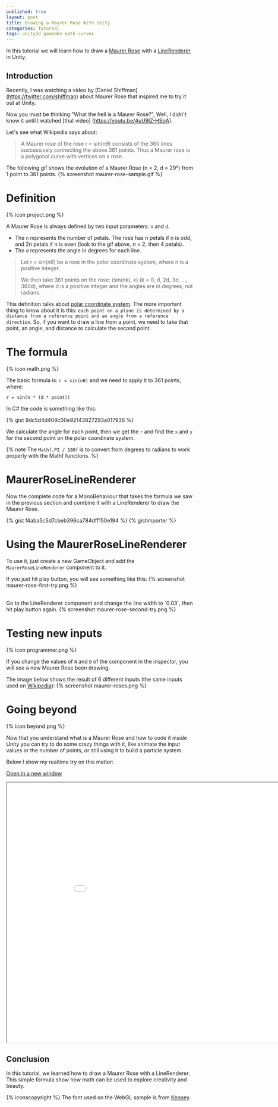 ```yaml
---
published: true
layout: post
title: Drawing a Maurer Rose With Unity
categories: Tutorial
tags: unity3d gamedev math curves
---
```

In this tutorial we will learn how to draw a [Maurer Rose](https://en.wikipedia.org/wiki/Maurer_rose) with a [LineRenderer](https://docs.unity3d.com/ScriptReference/LineRenderer.html) in Unity.

## Introduction
Recently, I was watching a video by [Daniel Shiffman] (https://twitter.com/shiffman) about Maurer Rose that inspired me to try it out at Unity.

Now you must be thinking "What the hell is a Maurer Rose?", Well, I didn't know it until I watched [that video] (https://youtu.be/4uU9lZ-HSqA).

Let's see what Wikipedia says about:

> A Maurer rose of the rose r = sin(nθ) consists of the 360 lines successively connecting the above 361 points. Thus a Maurer rose is a polygonal curve with vertices on a rose.

The following gif shows the evolution of a Maurer Rose (n = 2, d = 29°) from 1 point to 361 points.
{% screenshot maurer-rose-sample.gif %}

# Definition
{% icon project.png %}

A Maurer Rose is always defined by two input parameters: `n` and `d`.

* The `n` represents the number of petals. The rose has n petals if n is odd, and 2n petals if n is even (look to the gif above, n = 2, then 4 petals).
* The `d` represents the angle in degrees for each line.

> Let r = sin(nθ) be a rose in the polar coordinate system, where n is a positive integer. 
> 
> We then take 361 points on the rose:
> (sin(nk), k) (k = 0, d, 2d, 3d, ..., 360d),
> where d is a positive integer and the angles are in degrees, not radians.

This definition talks about [polar coordinate system](https://en.wikipedia.org/wiki/Polar_coordinate_system). The more important thing to know about it is this: `each point on a plane is determined by a distance from a reference point and an angle from a reference direction`. So, if you want to draw a line from a point, we need to take that point, an angle, and distance to calculate the second point.

# The formula
{% icon math.png %}

The basic formula is: `r = sin(nθ)` and we need to apply it to 361 points, where:

`r = sin(n * (d * point))`

In C# the code is something like this:

{% gist 9dc5d4d408c00e92143827293a017936 %}

We calculate the angle for each point, then we get the `r` and find the `x` and `y` for the second point on the polar coordinate system.

{% note The `Mathf.PI / 180f` is to convert from degrees to radians to work properly with the Mathf functions. %}


# MaurerRoseLineRenderer
Now the complete code for a MonoBehaviour that takes the formula we saw in the previous section and combine it with a LineRenderer to draw the Maurer Rose.

{% gist f4aba5c5d7cbeb396ca784dff150e194 %}
{% gistimporter %}

# Using the MaurerRoseLineRenderer
To use it, just create a new GameObject and add the `MaurerRoseLineRenderer` component to it.

If you just hit play button, you will see something like this:
{% screenshot maurer-rose-first-try.png %}

<br>
Go to the LineRenderer component and change the line width to `0.03`, then hit play button again.
{% screenshot maurer-rose-second-try.png %}

# Testing new inputs
{% icon programmer.png %}

If you change the values of `N` and `D` of the component in the inspector, you will see a new Maurer Rose been drawing.

The image below shows the result of 6 different inputs (the same inputs used on [Wikipedia](https://en.wikipedia.org/wiki/Maurer_rose)):
{% screenshot maurer-roses.png %}

# Going beyond
{% icon beyond.png %}

Now that you understand what is a Maurer Rose and how to code it inside Unity you can try to do some crazy things with it, like animate the input values or the number of points, or still using it to build a particle system.

Below I show my realtime try on this matter:

<a href="/apps/maurer-rose/index.html" target="_blank">Open in a new window</a>
<iframe src="/apps/maurer-rose/index.html" style="width: 960px;height: 700px;"></iframe>

## Conclusion
In this tutorial, we learned how to draw a Maurer Rose with a LineRenderer.
This simple formula show how math can be used to explore creativity and beauty.

{% iconscopyright %}
The font used on the WebGL sample is from [Kenney](http://kenney.nl).